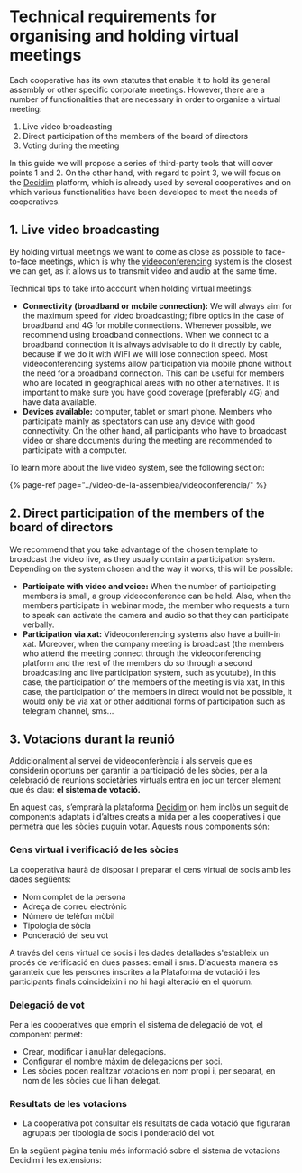 # Technical requirements for organising and holding virtual meetings

Each cooperative has its own statutes that enable it to hold its general assembly or other specific corporate meetings. However, there are a number of functionalities that are necessary in order to organise a virtual meeting:

1. Live video broadcasting
2. Direct participation of the members of the board of directors
3. Voting during the meeting

 In this guide we will propose a series of third-party tools that will cover points 1 and 2. On the other hand, with regard to point 3, we will focus on the [Decidim](https://guide.cercles.coop/#que-es-decidim) platform, which is already used by several cooperatives and on which various functionalities have been developed to meet the needs of cooperatives. 

## 1. Live video broadcasting

By holding virtual meetings we want to come as close as possible to face-to-face meetings, which is why the [videoconferencing](https://guide.cercles.coop/video-de-la-assemblea/videoconferencia) system is the closest we can get, as it allows us to transmit video and audio at the same time.

 Technical tips to take into account when holding virtual meetings:

* **Connectivity \(broadband or mobile connection\):** We will always aim for the maximum speed for video broadcasting; fibre optics in the case of broadband and 4G for mobile connections. Whenever possible, we recommend using broadband connections. When we connect to a broadband connection it is always advisable to do it directly by cable, because if we do it with WIFI we will lose connection speed. Most videoconferencing systems allow participation via mobile phone without the need for a broadband connection. This can be useful for members who are located in geographical areas with no other alternatives. It is important to make sure you have good coverage \(preferably 4G\) and have data available.
* **Devices available:** computer, tablet or smart phone. Members who participate mainly as spectators can use any device with good connectivity. On the other hand, all participants who have to broadcast video or share documents during the meeting are recommended to participate with a computer.

 To learn more about the live video system, see the following section: 

{% page-ref page="../video-de-la-assemblea/videoconferencia/" %}

## 2. Direct participation of the members of the board of directors

We recommend that you take advantage of the chosen template to broadcast the video live, as they usually contain a participation system. Depending on the system chosen and the way it works, this will be possible:

*  **Participate with video and voice:** When the number of participating members is small, a group videoconference can be held. Also, when the members participate in webinar mode, the member who requests a turn to speak can activate the camera and audio so that they can participate verbally.
*  **Participation via xat:** Videoconferencing systems also have a built-in xat. Moreover, when the company meeting is broadcast \(the members who attend the meeting connect through the videoconferencing platform and the rest of the members do so through a second broadcasting and live participation system, such as youtube\), in this case, the participation of the members of the meeting is via xat, In this case, the participation of the members in direct would not be possible, it would only be via xat or other additional forms of participation such as telegram channel, sms...

## 3. Votacions durant la reunió

Addicionalment al servei de videoconferència i als serveis que es considerin oportuns per garantir la participació de les sòcies, per a la celebració de reunions societàries virtuals entra en joc un tercer element que és clau: **el sistema de votació.**

En aquest cas, s’emprarà la plataforma [Decidim](../#que-es-decidim) on hem inclòs un seguit de components adaptats i d’altres creats a mida per a les cooperatives i que permetrà que les sòcies puguin votar. Aquests nous components són:

### Cens virtual i verificació de les sòcies

La cooperativa haurà de disposar i preparar el cens virtual de socis amb les dades següents:

* Nom complet de la persona
* Adreça de correu electrònic
* Número de telèfon mòbil
* Tipologia de sòcia
* Ponderació del seu vot

A través del cens virtual de socis i les dades detallades s'estableix un procés de verificació en dues passes: email i sms. D'aquesta manera es garanteix que les persones inscrites a la Plataforma de votació i les participants finals coincideixin i no hi hagi alteració en el quòrum.

### Delegació de vot

Per a les cooperatives que emprin el sistema de delegació de vot, el component permet:

* Crear, modificar i anul·lar delegacions.
* Configurar el nombre màxim de delegacions per soci.
* Les sòcies poden realitzar votacions en nom propi i, per separat, en nom de les sòcies que li han delegat.

### Resultats de les votacions

* La cooperativa pot consultar els resultats de cada votació que figuraran agrupats per tipologia de socis i ponderació del vot.

En la següent pàgina teniu més informació sobre el sistema de votacions Decidim i les extensions:

